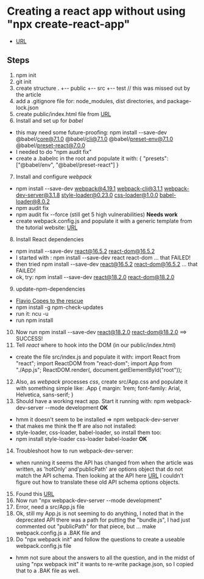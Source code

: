 # Creating a react app without using "npx create-react-app"

* [URL](https://medium.com/@JedaiSaboteur/creating-a-react-app-from-scratch-f3c693b84658)

## Steps

1. npm init
2. git init
3. create structure
	.
	+-- public
	+-- src
	+-- test     // this was missed out by the article
4. add a .gitignore file for: node_modules, dist directories, and package-lock.json
5. create public/index.html file from [URL](https://raw.githubusercontent.com/reactjs/reactjs.org/master/static/html/single-file-example.html)
6. Install and set up for *babel*
* this may need some future-proofing: npm install --save-dev @babel/core@7.1.0 @babel/cli@7.1.0 @babel/preset-env@7.1.0 @babel/preset-react@7.0.0
* I needed to do "npm audit fix"
* create a .babelrc in the root and populate it with:
	{
 	 "presets": ["@babel/env", "@babel/preset-react"]
	}
7. Install and configure *webpack*
* npm install --save-dev webpack@4.19.1 webpack-cli@3.1.1 webpack-dev-server@3.1.8 style-loader@0.23.0 css-loader@1.0.0 babel-loader@8.0.2
* npm audit fix
* npm audit fix --force (still get 5 high vulnerabilities)  **Needs work**
* create webpack.config.js and populate it with a generic template from the tutorial website:
[URL](https://medium.com/@JedaiSaboteur/creating-a-react-app-from-scratch-f3c693b84658)
8. Install React dependencies
* npm install --save-dev react@16.5.2 react-dom@16.5.2
* I started with : npm install --save-dev react react-dom ... that FAILED!
* then tried npm install --save-dev react@16.5.2 react-dom@16.5.2 ... that FAILED!
* ok, try: npm install --save-dev react@18.2.0 react-dom@18.2.0
9. update-npm-dependencies
* [Flavio Copes to the rescue](https://flaviocopes.com/update-npm-dependencies/)
* npm install -g npm-check-updates
* run it: ncu -u
* run npm install
10. Now run npm install --save-dev react@18.2.0 react-dom@18.2.0 ==> SUCCESS!
11. Tell *react* where to hook into the DOM (in our public/index.html)
* create the file src/index.js and populate it with:
	import React from "react";
	import ReactDOM from "react-dom";
	import App from "./App.js";
	ReactDOM.render(<App />, document.getElementById("root"));
12. Also, as *webpack* processes *css*, create src/App.css and populate it with something simple like:
	.App {
  	  margin: 1rem;
      font-family: Arial, Helvetica, sans-serif;
	}
13. Should have a working react app. Start it running with:
npm webpack-dev-server --mode development **OK**
* hmm it doesn't seem to be installed => npm webpack-dev-server
* that makes me think the ff are also not installed:
* style-loader, css-loader, babel-loader, so install them too:
* npm install style-loader css-loader babel-loader	**OK**
14. Troubleshoot how to run webpack-dev-server:
* when running it seems the API has changed from when the article was written, as 'hotOnly' and'publicPath' are options object that do not match the API schema. Then looking at the API here [URL]() I couldn't figure out how to translate these old API schema options objects.
15. Found this [URL](https://namespaceit.com/blog/webpack-options-has-an-unknown-property-hotonly-invalid-options-object-dev-server-has-been-initialized-using-an-options-object)
16. Now run	"npx webpack-dev-server --mode development"
17. Error, need a src/App.js file
18. Ok, still my App.js is not seeming to do anything, I noted that in the deprecated API there was a path for putting the "bundle.js", I had just commented out "publicPath" for that piece, but ... make webpack.config.js a .BAK file and
19. Do "npx webpack init" and follow the questions to create a useable webpack.config.js file
* hmm not sure about the answers to all the question, and in the midst of using "npx webpack init" it wants to re-write package.json, so I copied that to a .BAK file as well.